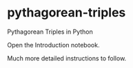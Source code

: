 # pythagorean-triples
 Pythagorean Triples in Python
 
 Open the Introduction notebook.

 Much more detailed instructions to follow.